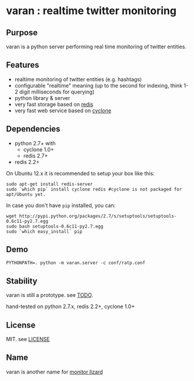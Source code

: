 varan : realtime twitter monitoring
==========

Purpose
-------

varan is a python server performing real time monitoring of twitter entities.

Features
--------
* realtime monitoring of twitter entities (e.g. hashtags)
* configurable "realtime" meaning (up to the second for indexing, think 1-2 digit milliseconds for querying)
* python library & server
* very fast storage based on [redis](http://redis.io)
* very fast web service based on [cyclone](http://cyclone.io)

Dependencies
------------
* python 2.7+ with
  * cyclone 1.0+
  * redis 2.7+
* redis 2.2+

On Ubuntu 12.x it is recommended to setup your box like this:

```shell
sudo apt-get install redis-server
sudo `which pip` install cyclone redis #cyclone is not packaged for apt/Ubuntu yet.
```

In case you don't have `pip` installed, you can:
```shell
wget http://pypi.python.org/packages/2.7/s/setuptools/setuptools-0.6c11-py2.7.egg
sudo bash setuptools-0.6c11-py2.7.egg
sudo `which easy_install` pip
```

Demo
----

```shell
PYTHONPATH=. python -m varan.server -c conf/ratp.conf
```

Stability
---------

varan is still a prototype. see [TODO](https://github.com/oddskool/varan/blob/master/TODO.md). 

hand-tested on python 2.7.x, redis 2.2+, cyclone 1.0+

License
-------

MIT. see [LICENSE](https://github.com/oddskool/varan/blob/master/LICENSE)

Name
----

varan is another name for [monitor lizard](https://en.wikipedia.org/wiki/Monitor_lizard)

